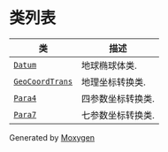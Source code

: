 # 类列表

 类                                           | 描述        
---------------------------------------------|-----------
 [`Datum`](class_datum.md)                   | 地球椭球体类.   
 [`GeoCoordTrans`](class_geo_coord_trans.md) | 地理坐标转换类.  
 [`Para4`](class_para4.md)                   | 四参数坐标转换类. 
 [`Para7`](class_para7.md)                   | 七参数坐标转换类. 

Generated by [Moxygen](https://sourcey.com/moxygen)